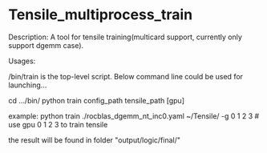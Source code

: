 # Tensile_multiprocess_train
Description: A tool for tensile training(multicard support, currently only support dgemm case).


Usages:

/bin/train is the top-level script. Below command line could be used for launching...

cd .../bin/
python train config_path tensile_path [gpu]

example:
python train ./rocblas_dgemm_nt_inc0.yaml ~/Tensile/  -g 0 1 2 3   # use gpu 0 1 2 3 to train tensile


the result will be found in folder "output/logic/final/"